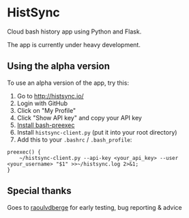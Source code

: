 # HistSync

Cloud bash history app using Python and Flask.

The app is currently under heavy development.

## Using the alpha version

To use an alpha version of the app, try this:

1. Go to http://histsync.io/
2. Login with GitHub
3. Click on "My Profile"
4. Click "Show API key" and copy your API key
5. [Install bash-preexec](https://github.com/rcaloras/bash-preexec)
6. Install `histsync-client.py` (put it into your root directory)
7. Add this to your `.bashrc` / `.bash_profile`: 

```
preexec() {
    ~/histsync-client.py --api-key <your_api_key> --user <your_username> "$1" >>~/histsync.log 2>&1;
}
``` 

## Special thanks

Goes to [raoulvdberge](https://github.com/raoulvdberge) for early testing, bug reporting & advice
